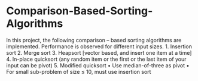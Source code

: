 # Comparison-Based-Sorting-Algorithms
In this project, the following comparison – based sorting algorithms are implemented. Performance is observed for different input sizes. 1. Insertion sort  2. Merge sort  3. Heapsort [vector based, and insert one item at a time] 4. In-place quicksort (any random item or the first or the last item of your input can be pivot) 5. Modified quicksort  • Use median-of-three as pivot • For small sub-problem of size ≤ 10, must use insertion sort
